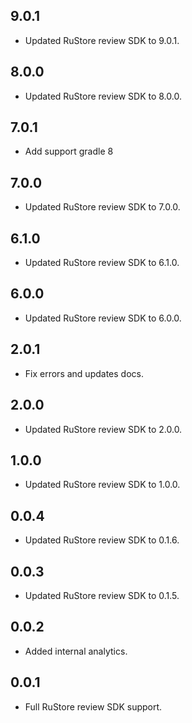 ## 9.0.1

* Updated RuStore review SDK to 9.0.1.

## 8.0.0

* Updated RuStore review SDK to 8.0.0.

## 7.0.1

* Add support gradle 8

## 7.0.0

* Updated RuStore review SDK to 7.0.0.

## 6.1.0

* Updated RuStore review SDK to 6.1.0.

## 6.0.0

* Updated RuStore review SDK to 6.0.0.

## 2.0.1

* Fix errors and updates docs.

## 2.0.0

* Updated RuStore review SDK to 2.0.0.

## 1.0.0

* Updated RuStore review SDK to 1.0.0.

## 0.0.4

* Updated RuStore review SDK to 0.1.6.

## 0.0.3

* Updated RuStore review SDK to 0.1.5.

## 0.0.2

* Added internal analytics.

## 0.0.1

* Full RuStore review SDK support.
